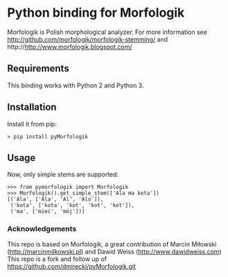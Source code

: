 # Python binding for Morfologik

Morfologik is Polish morphological analyzer. For more information see http://github.com/morfologik/morfologik-stemming/ and http://http://www.morfologik.blogspot.com/

## Requirements

This binding works with Python 2 and Python 3.

## Installation

Install it from pip:

`> pip install pyMorfologik`

## Usage

Now, only simple stems are supported:

    >>> from pymorfologik import Morfologik
    >>> Morfologik().get_simple_stem(['Ala ma kota'])
    [('Ala', ['Ala', 'Al', 'Alo']),
     ('kota', ['kota', 'kot', 'kot', 'kot']),
     ('ma', ['mieć', 'mój'])]

### Acknowledgements

This repo is based on Morfologik, a great contribution of Marcin Miłowski (http://marcinmilkowski.pl) and Dawid Weiss (http://www.dawidweiss.com)
This repo is a fork and follow up of https://github.com/dmirecki/pyMorfologik.git